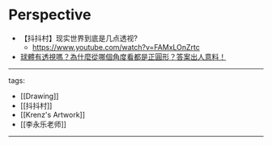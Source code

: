 # Perspective


* 【抖抖村】现实世界到底是几点透视?
  * https://www.youtube.com/watch?v=FAMxLOnZrtc
* [球體有透視嗎？為什麼從哪個角度看都是正圓形？答案出人意料！](https://youtu.be/98Iu34l60OA)


---
tags:
  - [[Drawing]]
  - [[抖抖村]]
  - [[Krenz's Artwork]]
  - [[李永乐老师]]
  
---